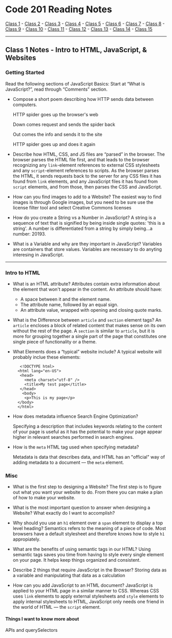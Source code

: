 # Code 201 Reading Notes

[Class 1](https://melanie-johnston.github.io/reading-notes/201/class1) -
[Class 2](https://melanie-johnston.github.io/reading-notes/201/class2) -
[Class 3](https://melanie-johnston.github.io/reading-notes/201/class3) -
[Class 4](https://melanie-johnston.github.io/reading-notes/201/class4) -
[Class 5](https://melanie-johnston.github.io/reading-notes/201/class5) -
[Class 6](https://melanie-johnston.github.io/reading-notes/201/class6) -
[Class 7](https://melanie-johnston.github.io/reading-notes/201/class7) -
[Class 8](https://melanie-johnston.github.io/reading-notes/201/class8) -
[Class 9](https://melanie-johnston.github.io/reading-notes/201/class9) -
[Class 10](https://melanie-johnston.github.io/reading-notes/201/class10) -
[Class 11](https://melanie-johnston.github.io/reading-notes/201/class11) -
[Class 12](https://melanie-johnston.github.io/reading-notes/201/class12) -
[Class 13](https://melanie-johnston.github.io/reading-notes/201/class13) -
[Class 14](https://melanie-johnston.github.io/reading-notes/201/class14) -
[Class 15](https://melanie-johnston.github.io/reading-notes/201/class15)

---

## Class 1 Notes - Intro to HTML, JavaScript, & Websites

### Getting Started

Read the following sections of JavaScript Basics: Start at “What is JavaScript?”, read through “Comments” section.

- Compose a short poem describing how HTTP sends data between computers.

  HTTP spider goes up the browser's web

  Down comes request and sends the spider back 

  Out comes the info and sends it to the site

  HTTP spider goes up and does it again

- Describe how HTML, CSS, and JS files are “parsed” in the browser. The browser parses the HTML file first, and that leads to the browser recognizing any `link`-element references to external CSS stylesheets and any `script`-element references to scripts. As the browser parses the HTML, it sends requests back to the server for any CSS files it has found from `link` elements, and any JavaScript files it has found from `script` elements, and from those, then parses the CSS and JavaScript.

- How can you find images to add to a Website? The easiest way to find images is through Google images, but you need to be sure use the license filter tool and select Creative Commons licenses

- How do you create a String vs a Number in JavaScript? A string is a sequence of text that is signified by being inside single quotes: 'this is a string'. A number is differentiated from a string by simply being...a number: 20193.

- What is a Variable and why are they important in JavaScript? Variables are containers that store values. Variables are necessary to do anyting interesing in JavaScript. 

---

### Intro to HTML

- What is an HTML attribute? Attributes contain extra information about the element that won't appear in the content.
  An attribute should have:
    - A space between it and the element name. 
    - The attribute name, followed by an equal sign.
    - An attribute value, wrapped with opening and closing quote marks.

- What is the Difference between `article` and `section` element tags? An `article` encloses a block of related content that makes sense on its own without the rest of the page. A `section` is similar to `article`, but it is more for grouping together a single part of the page that constitutes one single piece of functionality or a theme. 

- What Elements does a “typical” website include? A typical website will probably inclue these elements:

         <!DOCTYPE html>
        <html lang="en-US">
         <head>
           <meta charset="utf-8" />
           <title>My test page</title>
         </head>
          <body>
           <p>This is my page</p>
        </body>
        </html>


- How does metadata influence Search Engine Optimization?

  Specifying a description that includes keywords relating to the content of your page is useful as it has the potential to make your page appear higher in relevant searches performed in search engines.

- How is the `meta` HTML tag used when specifying metadata?

  Metadata is data that describes data, and HTML has an "official" way of adding metadata to a document — the `meta` element. 

### Misc

- What is the first step to designing a Website?
  The first step is to figure out what you want your website to do. From there you can make a plan of how to make your website.

- What is the most important question to answer when designing a Website?
  What exactly do I want to accomplish?

- Why should you use an `h1` element over a `span` element to display a top level heading?
  Semantics refers to the meaning of a piece of code. Most browsers have a default stylesheet and therefore knows how to style `h1` appropiately. 

- What are the benefits of using semantic tags in our HTML?
  Using semantic tags saves you time from having to style every single element on your page. It helps keep things organized and consistent. 

- Describe 2 things that require JavaScript in the Browser?
  Storing data as a variable and manipulating that data as a calculation
  
- How can you add JavaScript to an HTML document?
  JavaScript is applied to your HTML page in a similar manner to CSS. Whereas CSS uses `link` elements to apply external stylesheets and `style` elements to apply internal stylesheets to HTML, JavaScript only needs one friend in the world of HTML — the `script` element.


#### Things I want to know more about

APIs and querySelectors